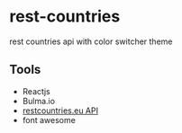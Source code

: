 # rest-countries
rest countries api with color switcher theme

## Tools
- Reactjs
- Bulma.io
- [restcountries.eu API](https://restcountries.eu/)
- font awesome
